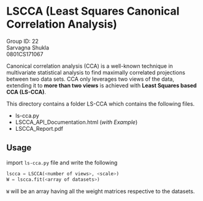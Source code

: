 # LSCCA (Least Squares Canonical Correlation Analysis)

Group ID: 22<br>
Sarvagna Shukla<br>
0801CS171067<br>

Canonical correlation analysis (CCA) is a well-known technique in multivariate statistical analysis to find maximally correlated projections between two data sets. CCA only leverages two views of the data, extending it to **more than two views** is achieved with **Least Squares based CCA (LS-CCA)**.

This directory contains a folder LS-CCA which contains the following files.

- ls-cca.py
- LSCCA_API_Documentation.html (*with Example*)
- LSCCA_Report.pdf

## Usage

import ```ls-cca.py``` file and write the following
```py
lscca = LSCCA(<number of views>, <scale>)
W = lscca.fit(<array of datasets>)
```
```W```  will be an array having all the weight matrices respective to the datasets.
